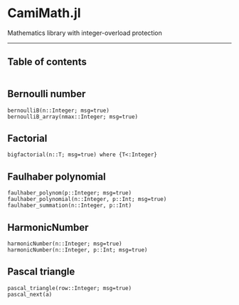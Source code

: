 # CamiMath.jl

Mathematics library with integer-overload protection

---
## Table of contents

```@contents
```

## Bernoulli number

```@docs
bernoulliB(n::Integer; msg=true)  
bernoulliB_array(nmax::Integer; msg=true)
```
## Factorial

```@docs
bigfactorial(n::T; msg=true) where {T<:Integer}
```

## Faulhaber polynomial

```@docs
faulhaber_polynom(p::Integer; msg=true)
faulhaber_polynomial(n::Integer, p::Int; msg=true)
faulhaber_summation(n::Integer, p::Int)
```
## HarmonicNumber

```@docs
harmonicNumber(n::Integer; msg=true)
harmonicNumber(n::Integer, p::Int; msg=true)
```

## Pascal triangle

```@docs
pascal_triangle(row::Integer; msg=true)
pascal_next(a)
```
